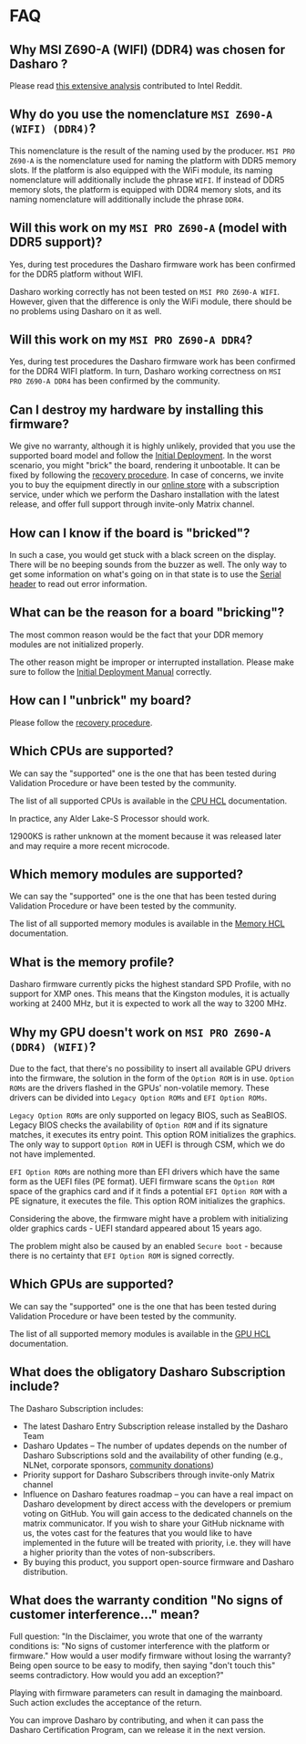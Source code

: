 # FAQ

## Why MSI Z690-A (WIFI) (DDR4) was chosen for Dasharo ?

Please read [this extensive analysis][msi_port_analysis] contributed to Intel
Reddit.

## Why do you use the nomenclature `MSI Z690-A (WIFI) (DDR4)`?

This nomenclature is the result of the naming used by the producer.
`MSI PRO Z690-A` is the nomenclature used for naming the platform with
DDR5 memory slots. If the platform is also equipped with the WiFi module, its
naming nomenclature will additionally include the phrase `WIFI`. If instead of
DDR5 memory slots, the platform is equipped with DDR4 memory slots, and its naming
nomenclature will additionally include the phrase `DDR4`.

## Will this work on my `MSI PRO Z690-A` (model with DDR5 support)?

Yes, during test procedures the Dasharo firmware work has been confirmed for
the DDR5 platform without WIFI.

Dasharo working correctly has not been tested on `MSI PRO Z690-A WIFI`.
However, given that the difference is only the WiFi module, there should be no
problems using Dasharo on it as well.

## Will this work on my `MSI PRO Z690-A DDR4`?

Yes, during test procedures the Dasharo firmware work has been confirmed for
the DDR4 WIFI platform. In turn, Dasharo working correctness on
`MSI PRO Z690-A DDR4` has been confirmed by the community.

## Can I destroy my hardware by installing this firmware?

We give no warranty, although it is highly unlikely, provided that you use the
supported board model and follow the [Initial
Deployment](initial-deployment.md). In the worst scenario, you might "brick"
the board, rendering it unbootable. It can be fixed by following the [recovery
procedure](recovery.md). In case of concerns, we invite you to buy the
equipment directly in our [online
store](https://shop.3mdeb.com/product-category/dasharo-supported-hardware/)
with a subscription service, under which we perform the Dasharo installation
with the latest release, and offer full support through invite-only Matrix
channel.

## How can I know if the board is "bricked"?

In such a case, you would get stuck with a black screen on the display. There will
be no beeping sounds from the buzzer as well. The only way to get some
information on what's going on in that state is to use the [Serial
header](development.md#hardware-connection) to read out error information.

## What can be the reason for a board "bricking"?

The most common reason would be the fact that your DDR memory modules are not
initialized properly.

The other reason might be improper or interrupted installation. Please make sure
to follow the [Initial Deployment Manual](initial-deployment.md) correctly.

## How can I "unbrick" my board?

Please follow the [recovery procedure](recovery.md).

## Which CPUs are supported?

We can say the "supported" one is the one that has been tested during
Validation Procedure or have been tested by the community.

The list of all supported CPUs is available in the [CPU HCL](hcl.md)
documentation.

In practice, any Alder Lake-S Processor should work.

12900KS is rather unknown at the moment because it was released later and may
require a more recent microcode.

## Which memory modules are supported?

We can say the "supported" one is the one that has been tested during
Validation Procedure or have been tested by the community.

The list of all supported memory modules is available in the
[Memory HCL](hcl.md) documentation.

## What is the memory profile?

Dasharo firmware currently picks the highest standard SPD Profile, with no support
for XMP ones. This means that the Kingston modules, it is actually working at
2400 MHz, but it is expected to work all the way to 3200 MHz.

## Why my GPU doesn't work on `MSI PRO Z690-A (DDR4) (WIFI)`?

Due to the fact, that there's no possibility to insert all available GPU drivers
into the firmware, the solution in the form of the `Option ROM` is in use.
`Option ROMs` are the drivers flashed in the GPUs' non-volatile memory. These
drivers can be divided into `Legacy Option ROMs` and `EFI Option ROMs`.

`Legacy Option ROMs` are only supported on legacy BIOS, such as SeaBIOS. Legacy
BIOS checks the availability of `Option ROM` and if its signature matches, it
executes its entry point. This option ROM initializes the graphics. The only way
to support `Option ROM` in UEFI is through CSM, which we do not have
implemented.

`EFI Option ROMs` are nothing more than EFI drivers which have the same form as
the UEFI files (PE format). UEFI firmware scans the `Option ROM` space of the
graphics card and if it finds a potential `EFI Option ROM` with a PE signature, it
executes the file. This option ROM initializes the graphics.

Considering the above, the firmware might have a problem with initializing older
graphics cards - UEFI standard appeared about 15 years ago.

The problem might also be caused by an enabled `Secure boot` - because there is
no certainty that `EFI Option ROM` is signed correctly.

[msi_port_analysis]: https://www.reddit.com/r/intel/comments/subaro/how_many_people_are_interesed_in_seeing_coreboot/

## Which GPUs are supported?

We can say the "supported" one is the one that has been tested during
Validation Procedure or have been tested by the community.

The list of all supported memory modules is available in the
[GPU HCL](hcl.md) documentation.

## What does the obligatory Dasharo Subscription include?

The Dasharo Subscription includes:

* The latest Dasharo Entry Subscription release installed by the Dasharo Team
* Dasharo Updates – The number of updates depends on the number of Dasharo
  Subscriptions sold and the availability of other funding (e.g., NLNet,
  corporate sponsors, [community
  donations](https://docs.dasharo.com/ways-you-can-help-us/#donate-money))
* Priority support for Dasharo Subscribers through invite-only Matrix channel
* Influence on Dasharo features roadmap – you can have a real impact on Dasharo
  development by direct access with the developers or premium voting on GitHub.
  You will gain access to the dedicated channels on the matrix communicator.
  If you wish to share your GitHub nickname with us, the votes cast for the
  features that you would like to have implemented in the future will be treated
  with priority, i.e. they will have a higher priority than the votes of
  non-subscribers.
* By buying this product, you support open-source firmware and Dasharo
  distribution.

## What does the warranty condition "No signs of customer interference..." mean?

Full question:
"In the Disclaimer, you wrote that one of the warranty
conditions is: "No signs of customer interference with the platform or
firmware." How would a user modify firmware without losing the warranty? Being
open source to be easy to modify, then saying "don't touch this" seems
contradictory. How would you add an exception?"

Playing with firmware parameters can result in damaging the mainboard. 
Such action excludes the acceptance of the return.

You can improve Dasharo by contributing, and when it can pass the 
Dasharo Certification Program, can we release it in the next version.
